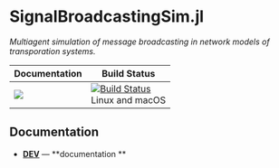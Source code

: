 # SignalBroadcastingSim.jl
*Multiagent simulation of message broadcasting in network models of transporation systems.*

| **Documentation** | **Build Status** |
|---------------|--------------|
|[![][docs-latest-img]][docs-dev-url] | [![Build Status][travis-img]][travis-url]  <br/> Linux and macOS |

## Documentation


- [**DEV**][docs-dev-url] &mdash; **documentation **

[docs-latest-img]: https://img.shields.io/badge/docs-latest-blue.svg
[docs-dev-url]: https://travis-ci.org/pszufe/SignalBroadcastingSim.jl/dev
[docs-stable-url]: https://travis-ci.org/pszufe/SignalBroadcastingSim.jl/stable

[travis-img]: https://travis-ci.org/pszufe/SignalBroadcastingSim.jl/.svg?branch=master
[travis-url]: https://travis-ci.org/pszufe/SignalBroadcastingSim.jl/
